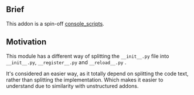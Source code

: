 ## Brief
This addon is a spin-off [console_scripts](https://github.com/Walid-Shouman/console_scripts).

## Motivation
This module has a different way of splitting the ```__init__.py``` file into ```__init__.py```, ```__register__.py``` and ```__reload__.py```  .

It's considered an easier way, as it totally depend on splitting the code text, rather than splitting the implementation. Which makes it easier to understand due to similarity with unstructured addons.  

